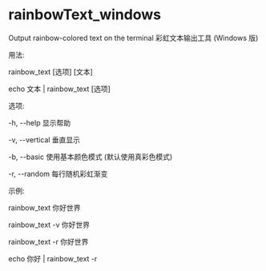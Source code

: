 # rainbowText_windows
Output rainbow-colored text on the terminal
彩虹文本输出工具 (Windows 版)

用法:

rainbow_text [选项] [文本]

echo 文本 | rainbow_text [选项]
  
选项:

-h, --help 显示帮助

-v, --vertical 垂直显示

-b, --basic    使用基本颜色模式 (默认使用真彩色模式)

-r, --random 每行随机彩虹渐变

示例: 

rainbow_text 你好世界

rainbow_text -v 你好世界

rainbow_text -r 你好世界

echo 你好 | rainbow_text -r
